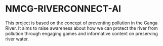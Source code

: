 # NMCG-RIVERCONNECT-AI
This project is based on the concept of preventing pollution in the Ganga River. It aims to raise awareness about how we can protect the river from pollution through engaging games and informative content on preserving river water.
